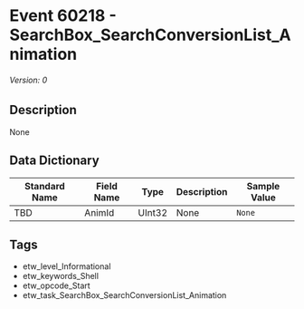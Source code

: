 # Event 60218 - SearchBox_SearchConversionList_Animation
###### Version: 0

## Description
None

## Data Dictionary
|Standard Name|Field Name|Type|Description|Sample Value|
|---|---|---|---|---|
|TBD|AnimId|UInt32|None|`None`|

## Tags
* etw_level_Informational
* etw_keywords_Shell
* etw_opcode_Start
* etw_task_SearchBox_SearchConversionList_Animation